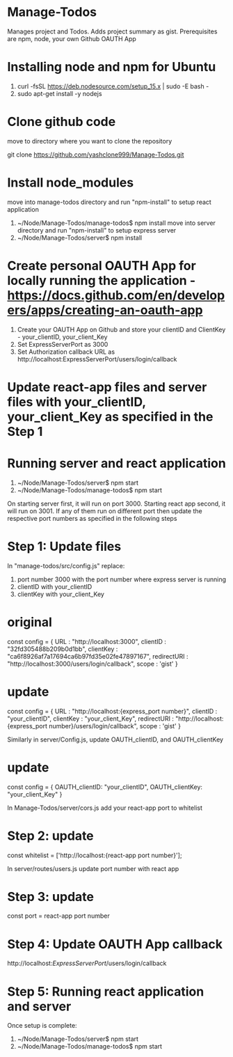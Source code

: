 # Manage-Todos
Manages project and Todos. Adds project summary as gist. Prerequisites are npm, node, your own Github OAUTH App


# Installing node and npm for Ubuntu
1. curl -fsSL https://deb.nodesource.com/setup_15.x | sudo -E bash -
2. sudo apt-get install -y nodejs



# Clone github code 
move to directory where you want to clone the repository

git clone https://github.com/yashclone999/Manage-Todos.git

# Install node_modules

move into manage-todos directory and run "npm-install" to setup react application
1. ~/Node/Manage-Todos/manage-todos$ npm install 
move into server directory and run "npm-install" to setup express server
2. ~/Node/Manage-Todos/server$ npm install 


# Create personal OAUTH App for locally running the application - https://docs.github.com/en/developers/apps/creating-an-oauth-app
1. Create your OAUTH App on Github and store your clientID and ClientKey - your_clientID, your_client_Key
2. Set ExpressServerPort as 3000 
3. Set Authorization callback URL as http://localhost:ExpressServerPort/users/login/callback

# Update react-app files and server files with your_clientID, your_client_Key as specified in the Step 1

# Running server and react application
1. ~/Node/Manage-Todos/server$ npm start
2. ~/Node/Manage-Todos/manage-todos$ npm start


On starting server first, it will run on port 3000. Starting react app second, it will run on 3001.
If any of them run on different port then update the respective port numbers as specified in the following steps


# Step 1: Update files 

In "manage-todos/src/config.js" replace:
1. port number 3000 with the port number where express server is running
2. clientID with your_clientID
3. clientKey with your_client_Key

# original
const config = {
    URL : "http://localhost:3000",
    clientID : "32fd305488b209b0d1bb",
    clientKey : "ca6f8926af7a17694ca6b97fd35e02fe47897167",
    redirectURI : "http://localhost:3000/users/login/callback",
    scope : 'gist'
}

# update
const config = {
    URL : "http://localhost:{express_port number}",
    clientID : "your_clientID",
    clientKey : "your_client_Key",
    redirectURI : "http://localhost:{express_port number}/users/login/callback",
    scope : 'gist'
}
 

Similarly in server/Config.js, update OAUTH_clientID, and OAUTH_clientKey
# update
const config = {
	OAUTH_clientID: "your_clientID",
	OAUTH_clientKey: "your_client_Key"
}


In Manage-Todos/server/cors.js add your react-app port to whitelist
# Step 2: update
const whitelist = ['http://localhost:{react-app port number}'];



In server/routes/users.js update port number with react app
# Step 3: update
const port = react-app port number


# Step 4: Update OAUTH App callback 
http://localhost:*ExpressServerPort*/users/login/callback


# Step 5: Running react application and server
Once setup is complete: 
1. ~/Node/Manage-Todos/server$ npm start
2. ~/Node/Manage-Todos/manage-todos$ npm start



